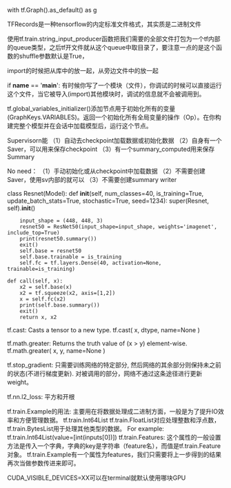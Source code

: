 with tf.Graph().as_default() as g

TFRecords是一种tensorflow的内定标准文件格式，其实质是二进制文件

使用tf.train.string_input_producer函数把我们需要的全部文件打包为一个tf内部的queue类型，之后tf开文件就从这个queue中取目录了，要注意一点的是这个函数的shuffle参数默认是True，

import的时候把从库中的放一起，从旁边文件中的放一起

if __name__ == '__main__':
有时候你写了一个模块（文件），你调试的时候可以直接运行这个文件，当它被导入(import)其他模块时，调试的信息就不会被调用到。

tf.global_variables_initializer()添加节点用于初始化所有的变量(GraphKeys.VARIABLES)。返回一个初始化所有全局变量的操作（Op）。在你构建完整个模型并在会话中加载模型后，运行这个节点。

Supervisorn能
（1）自动去checkpoint加载数据或初始化数据
（2）自身有一个Saver，可以用来保存checkpoint
（3）有一个summary_computed用来保存Summary

No need：
（1）手动初始化或从checkpoint中加载数据
（2）不需要创建Saver，使用sv内部的就可以
（3）不需要创建summary writer

class Resnet(Model):
    def __init__(self, num_classes=40, is_training=True, update_batch_stats=True, stochastic=True, seed=1234):
        super(Resnet, self).__init__()

        input_shape = (448, 448, 3)
        resnet50 = ResNet50(input_shape=input_shape, weights='imagenet', include_top=True)
        print(resnet50.summary())
        exit()
        self.base = resnet50
        self.base.trainable = is_training
        self.fc = tf.layers.Dense(40, activation=None, trainable=is_training)

    def call(self, x):
        x2 = self.base(x)
        x2 = tf.squeeze(x2, axis=[1,2])
        x = self.fc(x2)
        print(self.base.summary())
        exit()
        return x, x2

tf.cast: Casts a tensor to a new type.
tf.cast(
    x,
    dtype,
    name=None
)

tf.math.greater: Returns the truth value of (x > y) element-wise.
tf.math.greater(
    x,
    y,
    name=None
)

tf.stop_gradient: 只需要训练网络的特定部分, 然后网络的其余部分则保持未之前的状态(不进行梯度更新).
对被调用的部分，网络不通过这条途径进行更新weight。

tf.nn.l2_loss: 平方和开根

tf.train.Example的用法:
主要用在将数据处理成二进制方面，一般是为了提升IO效率和方便管理数据。
tf.train.Int64List tf.train.FloatList对应处理整数和浮点数，tf.train.BytesList用于处理其他类型的数据。
For example:
tf.train.Int64List(value=[int(inputs[0])])
tf.train.Features:
这个属性的一般设置方法是传入一个字典，字典的key是字符串（feature名），而值是tf.train.Feature对象。
tf.train.Example有一个属性为features，我们只需要将上一步得到的结果再次当做参数传进来即可。

CUDA_VISIBLE_DEVICES=XX可以在terminal就默认使用哪块GPU
